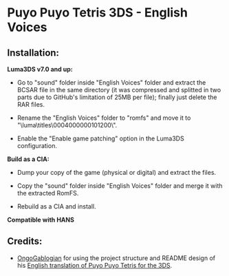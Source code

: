 # Puyo Puyo Tetris 3DS - English Voices

## Installation:

**Luma3DS v7.0 and up:**

- Go to "sound" folder inside "English Voices" folder and extract the BCSAR file in the same directory (it was compressed and splitted in two parts due to GitHub's limitation of 25MB per file); finally just delete the RAR files.

- Rename the "English Voices" folder to "romfs" and move it to "\luma\titles\0004000000101200\\".

- Enable the "Enable game patching" option in the Luma3DS configuration.

**Build as a CIA:**

- Dump your copy of the game (physical or digital) and extract the files.

- Copy the "sound" folder inside "English Voices" folder and merge it with the extracted RomFS.

- Rebuild as a CIA and install.

**Compatible with HANS**

## Credits:
- [OngoGablogian](https://github.com/OngoGablogian) for using the project structure and README design of his [English translation of Puyo Puyo Tetris for the 3DS](https://github.com/OngoGablogian/Puyo_Puyo_Tetris_Translation).

